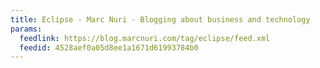 ```yaml
---
title: Eclipse - Marc Nuri - Blogging about business and technology
params:
  feedlink: https://blog.marcnuri.com/tag/eclipse/feed.xml
  feedid: 4528aef0a05d8ee1a1671d61993784b0
---
```

